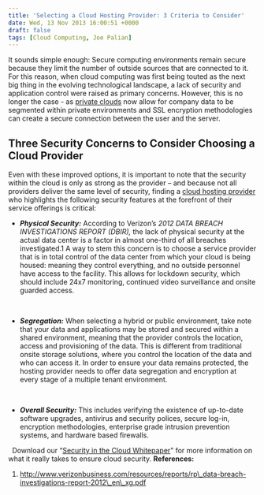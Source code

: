 ```yaml
---
title: 'Selecting a Cloud Hosting Provider: 3 Criteria to Consider'
date: Wed, 13 Nov 2013 16:00:51 +0000
draft: false
tags: [Cloud Computing, Joe Palian]
---
```


It sounds simple enough: Secure computing environments remain secure because they limit the number of outside sources that are connected to it. For this reason, when cloud computing was first being touted as the next big thing in the evolving technological landscape, a lack of security and application control were raised as primary concerns. However, this is no longer the case - as [private clouds](https://www.expedient.com/cloud-computing/private-cloud-computing/ "Private") now allow for company data to be segmented within private environments and SSL encryption methodologies can create a secure connection between the user and the server.

Three Security Concerns to Consider Choosing a Cloud Provider
-------------------------------------------------------------

Even with these improved options, it is important to note that the security within the cloud is only as strong as the provider – and because not all providers deliver the same level of security, finding a [cloud hosting provider](https://www.expedient.com/cloud-computing/ "Cloud Computing") who highlights the following security features at the forefront of their service offerings is critical:  

*   _**Physical Security:**_ According to Verizon’s _2012 DATA BREACH INVESTIGATIONS REPORT (DBIR),_ the lack of physical security at the actual data center is a factor in almost one-third of all breaches investigated.1 A way to stem this concern is to choose a service provider that is in total control of the data center from which your cloud is being housed: meaning they control everything, and no outside personnel have access to the facility. This allows for lockdown security, which should include 24x7 monitoring, continued video surveillance and onsite guarded access.

   

*   _**Segregation:**_ When selecting a hybrid or public environment, take note that your data and applications may be stored and secured within a shared environment, meaning that the provider controls the location, access and provisioning of the data. This is different from traditional onsite storage solutions, where you control the location of the data and who can access it. In order to ensure your data remains protected, the hosting provider needs to offer data segregation and encryption at every stage of a multiple tenant environment.

   

*   _**Overall Security:**_ This includes verifying the existence of up-to-date software upgrades, antivirus and security polices, secure log-in, encryption methodologies, enterprise grade intrusion prevention systems, and hardware based firewalls.

  Download our “[Security in the Cloud Whitepaper](http://bit.ly/10icJfH)” for more information on what it really takes to ensure cloud security. **References:**

1.  http://www.verizonbusiness.com/resources/reports/rp\_data-breach-investigations-report-2012\_en\_xg.pdf